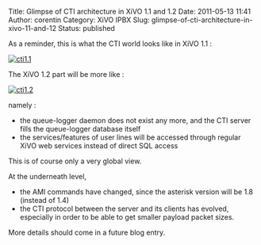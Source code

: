 Title: Glimpse of CTI architecture in XiVO 1.1 and 1.2
Date: 2011-05-13 11:41
Author: corentin
Category: XiVO IPBX
Slug: glimpse-of-cti-architecture-in-xivo-11-and-12
Status: published

As a reminder, this is what the CTI world looks like in XiVO 1.1 :

[![cti1.1](/images/blog/.external_cti_architecture_xivo_1.1_m.jpg "cti1.1, mai 2011")](/images/blog/external_cti_architecture_xivo_1.1.png "cti1.1")

The XiVO 1.2 part will be more like :

[![cti1.2](/images/blog/.external_cti_architecture_xivo_1.2_m.jpg "cti1.2, mai 2011")](/images/blog/external_cti_architecture_xivo_1.2.png "cti1.2")

namely :

-   the queue-logger daemon does not exist any more, and the CTI server
    fills the queue-logger database itself
-   the services/features of user lines will be accessed through regular
    XiVO web services instead of direct SQL access

This is of course only a very global view.

At the underneath level,

-   the AMI commands have changed, since the asterisk version will be
    1.8 (instead of 1.4)
-   the CTI protocol between the server and its clients has evolved,
    especially in order to be able to get smaller payload packet sizes.

More details should come in a future blog entry.

</p>

